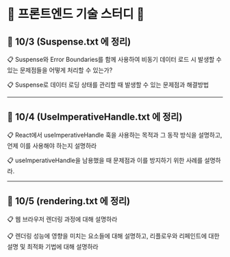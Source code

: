 # 🌟 프론트엔드 기술 스터디 🌟

## 📅 10/3 (Suspense.txt 에 정리)
<p>📋 Suspense와 Error Boundaries를 함께 사용하여 비동기 데이터 로드 시 발생할 수 있는 문제점들을 어떻게 처리할 수 있는가?</p>
<p>📋 Suspense로 데이터 로딩 상태를 관리할 때 발생할 수 있는 문제점과 해결방법 </p>
<hr/>

## 📅 10/4 (UseImperativeHandle.txt 에 정리)
<p>📋 React에서 useImperativeHandle 훅을 사용하는 목적과 그 동작 방식을 설명하고, 언제 이를 사용해야 하는지 설명하라</p>
<p>📋 useImperativeHandle을 남용했을 때 문제점과 이를 방지하기 위한 사례를 설명하라.</p>
<hr>

## 📅 10/5 (rendering.txt 에 정리)
<p>📋 웹 브라우저 렌더링 과정에 대해 설명하라</p>
<p>📋 렌더링 성능에 영향을 미치는 요소들에 대해 설명하고, 리플로우와 리페인트에 대한 설명 및 최적화 기법에 대해 설명하라</p>
